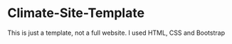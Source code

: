 # Climate-Site-Template
This is just a template, not a full website. I used HTML, CSS and Bootstrap
